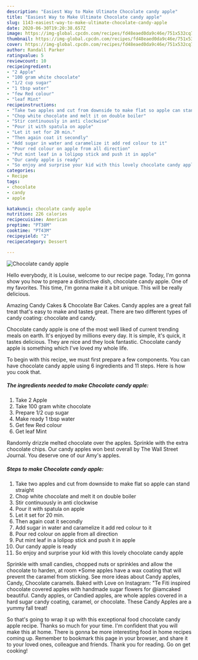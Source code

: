 ```yaml
---
description: "Easiest Way to Make Ultimate Chocolate candy apple"
title: "Easiest Way to Make Ultimate Chocolate candy apple"
slug: 1143-easiest-way-to-make-ultimate-chocolate-candy-apple
date: 2020-06-30T19:20:38.657Z
image: https://img-global.cpcdn.com/recipes/fd48eaed0da9c46e/751x532cq70/chocolate-candy-apple-recipe-main-photo.jpg
thumbnail: https://img-global.cpcdn.com/recipes/fd48eaed0da9c46e/751x532cq70/chocolate-candy-apple-recipe-main-photo.jpg
cover: https://img-global.cpcdn.com/recipes/fd48eaed0da9c46e/751x532cq70/chocolate-candy-apple-recipe-main-photo.jpg
author: Randall Parker
ratingvalue: 5
reviewcount: 10
recipeingredient:
- "2 Apple"
- "100 gram white chocolate"
- "1/2 cup sugar"
- "1 tbsp water"
- "few Red colour"
- "leaf Mint"
recipeinstructions:
- "Take two apples and cut from downside to make flat so apple can stand straight"
- "Chop white chocolate and melt it on double boiler"
- "Stir continuously in anti clockwise"
- "Pour it with spatula on apple"
- "Let it set for 20 min."
- "Then again coat it secondly"
- "Add sugar in water and caramelize it add red colour to it"
- "Pour red colour on apple from all direction"
- "Put mint leaf in a lolipop stick and push it in apple"
- "Our candy apple is ready"
- "So enjoy and surprise your kid with this lovely chocolate candy apple"
categories:
- Recipe
tags:
- chocolate
- candy
- apple

katakunci: chocolate candy apple 
nutrition: 226 calories
recipecuisine: American
preptime: "PT38M"
cooktime: "PT43M"
recipeyield: "2"
recipecategory: Dessert

---
```



![Chocolate candy apple](https://img-global.cpcdn.com/recipes/fd48eaed0da9c46e/751x532cq70/chocolate-candy-apple-recipe-main-photo.jpg)

Hello everybody, it is Louise, welcome to our recipe page. Today, I'm gonna show you how to prepare a distinctive dish, chocolate candy apple. One of my favorites. This time, I'm gonna make it a bit unique. This will be really delicious.

Amazing Candy Cakes &amp; Chocolate Bar Cakes. Candy apples are a great fall treat that&#39;s easy to make and tastes great. There are two different types of candy coating: chocolate and candy.

Chocolate candy apple is one of the most well liked of current trending meals on earth. It's enjoyed by millions every day. It is simple, it's quick, it tastes delicious. They are nice and they look fantastic. Chocolate candy apple is something which I've loved my whole life.


To begin with this recipe, we must first prepare a few components. You can have chocolate candy apple using 6 ingredients and 11 steps. Here is how you cook that.

<!--inarticleads1-->

##### The ingredients needed to make Chocolate candy apple:

1. Take 2 Apple
1. Take 100 gram white chocolate
1. Prepare 1/2 cup sugar
1. Make ready 1 tbsp water
1. Get few Red colour
1. Get leaf Mint


Randomly drizzle melted chocolate over the apples. Sprinkle with the extra chocolate chips. Our candy apples won best overall by The Wall Street Journal. You deserve one of our Amy&#39;s apples. 

<!--inarticleads2-->

##### Steps to make Chocolate candy apple:

1. Take two apples and cut from downside to make flat so apple can stand straight
1. Chop white chocolate and melt it on double boiler
1. Stir continuously in anti clockwise
1. Pour it with spatula on apple
1. Let it set for 20 min.
1. Then again coat it secondly
1. Add sugar in water and caramelize it add red colour to it
1. Pour red colour on apple from all direction
1. Put mint leaf in a lolipop stick and push it in apple
1. Our candy apple is ready
1. So enjoy and surprise your kid with this lovely chocolate candy apple


Sprinkle with small candies, chopped nuts or sprinkles and allow the chocolate to harden, at room *Some apples have a wax coating that will prevent the caramel from sticking. See more ideas about Candy apples, Candy, Chocolate caramels. Baked with Love on Instagram: &#34;Te Fiti inspired chocolate covered apples with handmade sugar flowers for @iamcaked beautiful. Candy apples, or Candied apples, are whole apples covered in a hard sugar candy coating, caramel, or chocolate. These Candy Apples are a yummy fall treat! 

So that's going to wrap it up with this exceptional food chocolate candy apple recipe. Thanks so much for your time. I'm confident that you will make this at home. There is gonna be more interesting food in home recipes coming up. Remember to bookmark this page in your browser, and share it to your loved ones, colleague and friends. Thank you for reading. Go on get cooking!
